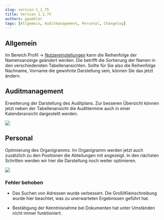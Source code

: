 ```yaml
---
slug: version-1_1_75
title: Version 1.1.75
authors: ppaehler
tags: [Allgemein, Auditmanagement, Personal, Changelog]
---
```


## Allgemein

Im Bereich Profil -> [Nutzereinstellungen](https://app.qmbase.com/Account/findworkspace?returnUrl=/profil/profil/usersettings) kann die Reihenfolge der Namensanzeige geändert werden. Die betrifft die Sortierung der Namen in den verschiedensten Tabellenansichten. Sollte für Sie also die Reihenfolge Nachname, Vorname die gewohnte Darstellung sein, können Sie das jetzt ändern.

## Auditmanagement

Erweiterung der Darstellung des Auditplans. Zur besseren Übersicht können jetzt neben der Tabellenansicht die Audittermine auch in einer Kalenderansicht dargestellt werden.

![](https://caqadmin.blob.core.windows.net/releasenotes/60-images/AudiIndex.gif)

## Personal

Optimierung des Organigramms. Im Organigramm werden jetzt auch zusätzlich zu den Positionen die Abteilungen mit angezeigt. In den nächsten Schritten werden wir hier die Darstellung noch weiter optimieren.

![](https://caqadmin.blob.core.windows.net/releasenotes/60-images/Organigramm.gif)

### Fehler behoben

- Das Suchen von Adressen wurde verbessert. Die Groß/Kleinschreibung wurde hier beachtet, was zu unerwarteten Ergebnissen geführt hat.

- Bestätigung der Kenntnisnahme bei Dokumenten hat unter Umständen nicht immer funktioniert.
